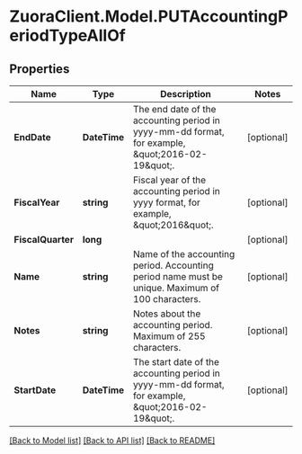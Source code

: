 # ZuoraClient.Model.PUTAccountingPeriodTypeAllOf

## Properties

Name | Type | Description | Notes
------------ | ------------- | ------------- | -------------
**EndDate** | **DateTime** | The end date of the accounting period in yyyy-mm-dd format, for example, \&quot;2016-02-19\&quot;.  | [optional] 
**FiscalYear** | **string** | Fiscal year of the accounting period in yyyy format, for example, \&quot;2016\&quot;.  | [optional] 
**FiscalQuarter** | **long** |  | [optional] 
**Name** | **string** | Name of the accounting period.  Accounting period name must be unique. Maximum of 100 characters.  | [optional] 
**Notes** | **string** | Notes about the accounting period.  Maximum of 255 characters.  | [optional] 
**StartDate** | **DateTime** | The start date of the accounting period in yyyy-mm-dd format, for example, \&quot;2016-02-19\&quot;.  | [optional] 

[[Back to Model list]](../README.md#documentation-for-models) [[Back to API list]](../README.md#documentation-for-api-endpoints) [[Back to README]](../README.md)

